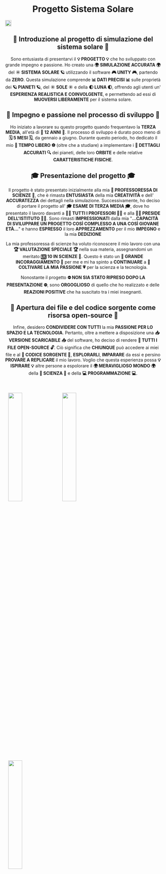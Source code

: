 <h1 align="center"> Progetto Sistema Solare </h1>

 
<img src="https://i.postimg.cc/0yn6wB86/image.png" style="width:max-content"></img>

<h2 align="center"> 🌌 Introduzione al progetto di simulazione del sistema solare 🌌 </h2>

<p align="center">Sono entusiasta di presentarvi il <b>💡 PROGETTO 💡</b> che ho sviluppato con grande impegno e passione. Ho creato una <b>🌍 SIMULAZIONE ACCURATA 🌍</b> del <b>☀️ SISTEMA SOLARE 🪐</b> utilizzando il software <b>🎮 UNITY 🎮</b>, partendo da <b>ZERO</b>. Questa simulazione comprende <b>📊 DATI PRECISI 📊</b> sulle proprietà dei <b>🪐 PIANETI 🪐</b>, del <b>☀️ SOLE ☀️</b> e della <b>🌓 LUNA 🌓</b>, offrendo agli utenti un' <b>ESPERIENZA REALISTICA E COINVOLGENTE</b>, e permettendo ad essi di <b>MUOVERSI LIBERAMENTE</b> per il sistema solare.</p>

<h2 align="center"> 💪 Impegno e passione nel processo di sviluppo 💪 </h2>

<p align="center">Ho iniziato a lavorare su questo progetto quando frequentavo la <b>TERZA MEDIA</b>, all'età di <b>👦 12 ANNI 👦</b>. Il processo di sviluppo è durato poco meno di <b>🗓️ 5 MESI 🗓️</b>, da gennaio a giugno. Durante questo periodo, ho dedicato il mio <b>🏐 TEMPO LIBERO ⚽</b> (oltre che a studiare) a implementare i <b>🔎 DETTAGLI ACCURATI 🔍</b> dei pianeti, delle loro <b>ORBITE</b> e delle relative <b>CARATTERISTICHE FISICHE</b>.</p>

<h2 align="center"> 🎓 Presentazione del progetto 🎓 </h2>

<p align="center">Il progetto è stato presentato inizialmente alla mia <b>🥼 PROFESSORESSA DI SCIENZE 🥼</b>, che è rimasta <b>ENTUSIASTA</b> della mia <b>CREATIVITÀ</b> e dell' <b>ACCURATEZZA</b> dei dettagli nella simulazione. Successivamente, ho deciso di portare il progetto all' <b>🎓 ESAME DI TERZA MEDIA 🎓</b>, dove ho presentato il lavoro davanti a <b>👨‍🏫 TUTTI I PROFESSORI 👩‍🏫</b> e alla <b>👩‍💼 PRESIDE DELL'ISTITUTO 👩‍💼</b>. Sono rimasti <b>IMPRESSIONATI</b> dalla mia "<b>...CAPACITÀ DI SVILUPPARE UN PROGETTO COSÌ COMPLESSO A UNA COSÌ GIOVANE ETÀ...</b>" e hanno <b>ESPRESSO</b> il loro <b>APPREZZAMENTO</b> per il mio <b>IMPEGNO</b> e la mia <b>DEDIZIONE</b></p>

<p align="center">La mia professoressa di scienze ha voluto riconoscere il mio lavoro con una <b>🏆 VALUTAZIONE SPECIALE 🏆</b> nella sua materia, assegnandomi un meritato <b>🔟 10 IN SCIENZE 🧪</b>. Questo è stato un <b>👏 GRANDE INCORAGGIAMENTO 👏</b> per me e mi ha spinto a <b>CONTINUARE</b> a <b>🌱 COLTIVARE LA MIA PASSIONE 💗</b> per la scienza e la tecnologia.</p>

<p align="center">Nonostante il progetto <b>⛔ NON SIA STATO RIPRESO DOPO LA PRESENTAZIONE ⛔</b>, sono <b>ORGOGLIOSO</b> di quello che ho realizzato e delle <b>REAZIONI POSITIVE</b> che ha suscitato tra i miei insegnanti. </p>

<h2 align="center"> 📂 Apertura dei file e del codice sorgente come risorsa open-source 📂 </h2>

<p align="center">Infine, desidero <b>CONDIVIDERE CON TUTTI</b> la mia <b>PASSIONE PER LO SPAZIO E LA TECNOLOGIA</b>. Pertanto, oltre a mettere a disposizione una <b>📥 VERSIONE SCARICABILE 📥</b> del software, ho deciso di rendere <b>📂 TUTTI I FILE OPEN-SOURCE 🔓</b>. Ciò significa che <b>CHIUNQUE</b> può accedere ai miei file e al <b>📄 CODICE SORGENTE 📄</b>, <b>ESPLORARLI</b>, <b>IMPARARE</b> da essi e persino <b>PROVARE A REPLICARE</b> il mio lavoro. Voglio che questa esperienza possa <b>💡 ISPIRARE 💡</b> altre persone a espolorare il <b>🌍 MERAVIGLIOSO MONDO 🌍</b> della <b>🔬 SCIENZA 🔬</b> e della <b>💻 PROGRAMMAZIONE 💻</b>.</p>

#

<img align="center" style="width:30%; margin:10px;" src="https://img.shields.io/badge/Valutazione-10-brightgreen"></img>
<img align="center" style="width:30%; margin:10px;" src="https://img.shields.io/badge/Software-Unity-blue"></img>
<img align="center" style="width:30%; margin:10px;" src="https://img.shields.io/badge/Durata-5%20Mesi-red"></img>
